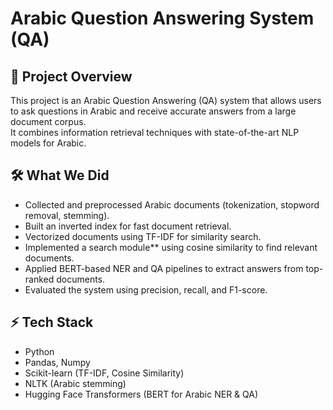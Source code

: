 # Arabic Question Answering System (QA) 

## 🚀 Project Overview
This project is an Arabic Question Answering (QA) system that allows users to ask questions in Arabic and receive accurate answers from a large document corpus.  
It combines information retrieval techniques with state-of-the-art NLP models for Arabic.

## 🛠 What We Did
- Collected and preprocessed Arabic documents (tokenization, stopword removal, stemming).  
- Built an inverted index for fast document retrieval.  
- Vectorized documents using TF-IDF for similarity search.  
- Implemented a search module** using cosine similarity to find relevant documents.  
- Applied BERT-based NER and QA pipelines to extract answers from top-ranked documents.  
- Evaluated the system using precision, recall, and F1-score.

## ⚡ Tech Stack
- Python 
- Pandas, Numpy  
- Scikit-learn (TF-IDF, Cosine Similarity)  
- NLTK (Arabic stemming)  
- Hugging Face Transformers (BERT for Arabic NER & QA)  
